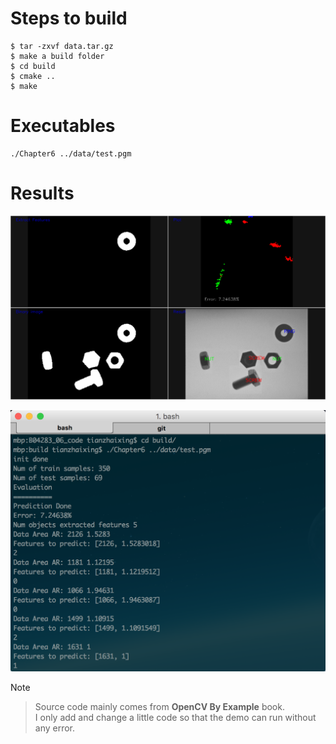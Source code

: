 Steps to build
==============

    $ tar -zxvf data.tar.gz
    $ make a build folder
    $ cd build
    $ cmake ..
    $ make

Executables
===========

    ./Chapter6 ../data/test.pgm


Results
===========

![main](./main.png)

![shotpic](./shot.png)


 Note
> Source code mainly comes from **OpenCV By Example** book.  
> I only add and change a little code so that the demo can run without any error.
